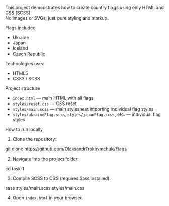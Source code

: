 This project demonstrates how to create country flags using only HTML and CSS (SCSS).  
No images or SVGs, just pure styling and markup.

Flags included

- Ukraine
- Japan
- Iceland
- Czech Republic

Technologies used

- HTML5
- CSS3 / SCSS

Project structure

- `index.html` — main HTML with all flags
- `styles/reset.css` — CSS reset
- `styles/main.scss` — main stylesheet importing individual flag styles
- `styles/ukraineFlag.scss`, `styles/japanFlag.scss`, etc. — individual flag styles

How to run locally

1. Clone the repository:

git clone https://github.com/OleksandrTrokhymchuk/Flags

2. Navigate into the project folder:

cd task-1

3. Compile SCSS to CSS (requires Sass installed):

sass styles/main.scss styles/main.css

4. Open `index.html` in your browser.

